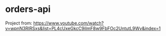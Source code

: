 # orders-api

Project from:
https://www.youtube.com/watch?v=wpnN3RIRSxs&list=PL4cUxeGkcC9iImF8w9FbFOc2UntutL9Wv&index=1
